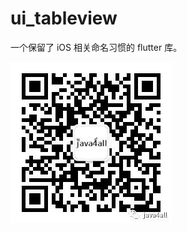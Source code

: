 # ui_tableview
一个保留了 iOS 相关命名习惯的 flutter 库。

![Image text](https://github.com/lightClouds917/designMode/blob/master/src/main/resources/templates/java4all_black.jpg)
